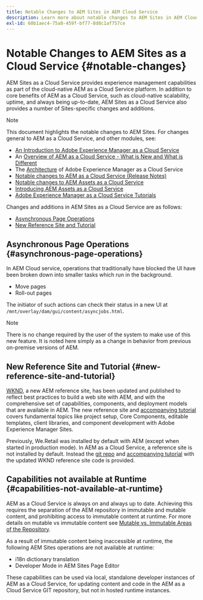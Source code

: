 ```yaml
---
title: Notable Changes to AEM Sites in AEM Cloud Service
description: Learn more about notable changes to AEM Sites in AEM Cloud Service
exl-id: 60b1aec4-75a0-459f-bf77-8d8c1af757ce
---
```


# Notable Changes to AEM Sites as a Cloud Service {#notable-changes}

AEM Sites as a Cloud Service provides experience management capabilities as part of the cloud-native AEM as a Cloud Service platform. In addition to core benefits of AEM as a Cloud Service, such as cloud-native scalability, uptime, and always being up-to-date, AEM Sites as a Cloud Service also provides a number of Sites-specific changes and additions. 

>[!NOTE]
>This document highlights the notable changes to AEM Sites. For changes general to AEM as a Cloud Service, and other modules, see:
>
>* [An Introduction to Adobe Experience Manager as a Cloud Service](/help/overview/introduction.md)
>* An [Overview of AEM as a Cloud Service - What is New and What is Different](/help/overview/what-is-new-and-different.md)
>* The [Architecture](/help/overview/architecture.md) of Adobe Experience Manager as a Cloud Service
>* [Notable changes to AEM as a Cloud Service (Release Notes)](/help/release-notes/aem-cloud-changes.md)
>* [Notable changes to AEM Assets as a Cloud Service](/help/assets/assets-cloud-changes.md)
>* [Introducing AEM Assets as a Cloud Service](/help/assets/overview.md)
>* [Adobe Experience Manager as a Cloud Service Tutorials](https://experienceleague.adobe.com/docs/experience-manager-learn/cloud-service/overview.html)

Changes and additions in AEM Sites as a Cloud Service are as follows:

* [Asynchronous Page Operations](#asynchronous-page-operations)
* [New Reference Site and Tutorial](#new-reference-site-and-tutorial)

## Asynchronous Page Operations {#asynchronous-page-operations}

In AEM Cloud service, operations that traditionally have blocked the UI have been broken down into smaller tasks which run in the background.

* Move pages
* Roll-out pages

The initiator of such actions can check their status in a new UI at `/mnt/overlay/dam/gui/content/asyncjobs.html`.

>[!NOTE]
>
>There is no change required by the user of the system to make use of this new feature. It is noted here simply as a change in behavior from previous on-premise versions of AEM.

## New Reference Site and Tutorial {#new-reference-site-and-tutorial}

[WKND](https://wknd.site/), a new AEM reference site, has been updated and published to reflect best practices to build a web site with AEM, and with the comprehensive set of capabilities, components, and deployment models that are available in AEM. The new reference site and [accompanying tutorial](https://experienceleague.adobe.com/docs/experience-manager-learn/getting-started-wknd-tutorial-develop/overview.html) covers fundamental topics like project setup, Core Components, editable templates, client libraries, and component development with Adobe Experience Manager Sites.

Previously, We.Retail was installed by default with AEM (except when started in production mode). In AEM as a Cloud Service, a reference site is not installed by default. Instead the [git repo](https://github.com/adobe/aem-guides-wknd/) and [accompanying tutorial](https://experienceleague.adobe.com/docs/experience-manager-learn/getting-started-wknd-tutorial-develop/overview.html) with the updated WKND reference site code is provided.

## Capabilities not available at Runtime {#capabilities-not-available-at-runtime}

AEM as a Cloud Service is always on and always up to date. Achieving this requires the separation of the AEM repository in immutable and mutable content, and prohibiting access to immutable content at runtime. For more details on mutable vs immutable content see [Mutable vs. Immutable Areas of the Repository](/help/implementing/developing/introduction/aem-project-content-package-structure.md#mutable-vs-immutable). 

As a result of immutable content being inaccessible at runtime, the following AEM Sites operations are not available at runtime:

* i18n dictionary translation 
* Developer Mode in AEM Sites Page Editor 

These capabilities can be used via local, standalone developer instances of AEM as a Cloud Service, for updating content and code in the AEM as a Cloud Service GIT repository, but not in hosted runtime instances.
